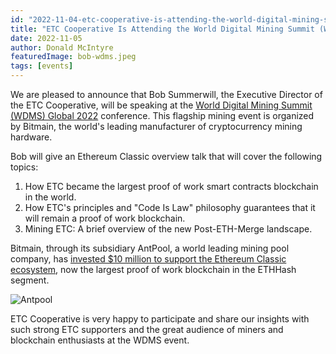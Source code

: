 ```yaml
---
id: "2022-11-04-etc-cooperative-is-attending-the-world-digital-mining-summit-wdms"
title: "ETC Cooperative Is Attending the World Digital Mining Summit (WDMS)"
date: 2022-11-05
author: Donald McIntyre
featuredImage: bob-wdms.jpeg
tags: [events]
---
```


We are pleased to announce that Bob Summerwill, the Executive Director of the ETC Cooperative, will be speaking at the [World Digital Mining Summit (WDMS) Global 2022](https://www.bitmain.com/wdms/wdmsGlobal) conference.  This flagship mining event is organized by Bitmain, the world's leading manufacturer of cryptocurrency mining hardware.

Bob will give an Ethereum Classic overview talk that will cover the following topics:

1. How ETC became the largest proof of work smart contracts blockchain in the world.
2. How ETC's principles and "Code Is Law" philosophy guarantees that it will remain a proof of work blockchain.
3. Mining ETC: A brief overview of the new Post-ETH-Merge landscape.

Bitmain, through its subsidiary AntPool, a world leading mining pool company, has [invested $10 million to support the Ethereum Classic ecosystem](https://www.coindesk.com/business/2022/07/26/antpool-supports-ethereum-classic-ecosystem-with-10m-investment/), now the largest proof of work blockchain in the ETHHash segment.

![Antpool](/bob_antpool.jpg)

ETC Cooperative is very happy to participate and share our insights with such strong ETC supporters and the great audience of miners and blockchain enthusiasts at the WDMS event.
